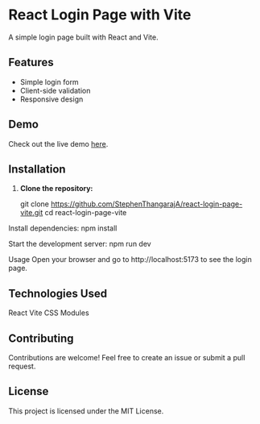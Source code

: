 # React Login Page with Vite

A simple login page built with React and Vite.

## Features

- Simple login form
- Client-side validation
- Responsive design

## Demo

Check out the live demo [here](#).

## Installation

1. **Clone the repository:**

   git clone https://github.com/StephenThangarajA/react-login-page-vite.git
   cd react-login-page-vite
   
Install dependencies:
npm install

Start the development server:
npm run dev

Usage
Open your browser and go to http://localhost:5173 to see the login page.

## Technologies Used
React
Vite
CSS Modules

## Contributing
Contributions are welcome! Feel free to create an issue or submit a pull request.

## License
This project is licensed under the MIT License.
